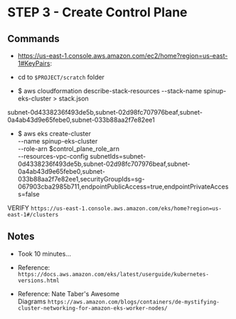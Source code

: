 # STEP 3 - Create Control Plane

## Commands

- https://us-east-1.console.aws.amazon.com/ec2/home?region=us-east-1#KeyPairs:

- cd to `$PROJECT/scratch` folder

- $ aws cloudformation describe-stack-resources --stack-name spinup-eks-cluster > stack.json

subnet-0d4338236f493de5b,subnet-02d98fc707976beaf,subnet-0a4ab43d9e65febe0,subnet-033b88aa2f7e82ee1

- $ aws eks create-cluster \
--name spinup-eks-cluster \
--role-arn $control_plane_role_arn \
--resources-vpc-config subnetIds=subnet-0d4338236f493de5b,subnet-02d98fc707976beaf,subnet-0a4ab43d9e65febe0,subnet-033b88aa2f7e82ee1,securityGroupIds=sg-067903cba2985b711,endpointPublicAccess=true,endpointPrivateAccess=false

VERIFY `https://us-east-1.console.aws.amazon.com/eks/home?region=us-east-1#/clusters`

## Notes

- Took 10 minutes...

- Reference: `https://docs.aws.amazon.com/eks/latest/userguide/kubernetes-versions.html`

- Reference: Nate Taber's Awesome Diagrams `https://aws.amazon.com/blogs/containers/de-mystifying-cluster-networking-for-amazon-eks-worker-nodes/`
